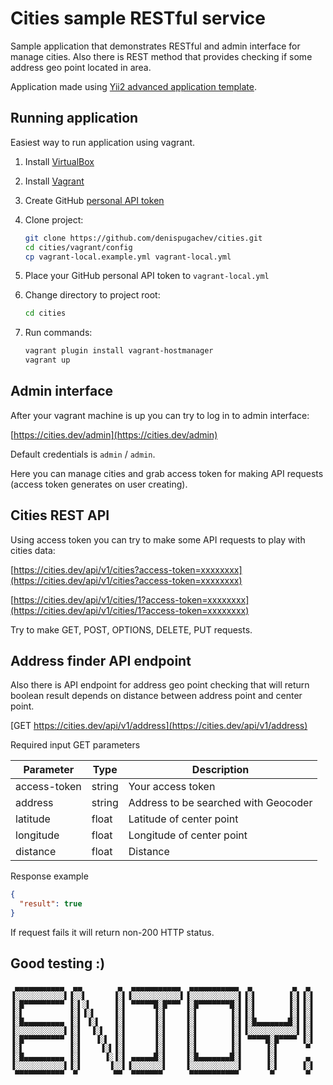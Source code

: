 # Cities sample RESTful service

Sample application that demonstrates RESTful and admin interface for manage cities. Also there is REST method that
provides checking if some address geo point located in area.

Application made using [Yii2 advanced application template](https://github.com/yiisoft/yii2-app-advanced).

## Running application

Easiest way to run application using vagrant.

1. Install [VirtualBox](https://www.virtualbox.org/wiki/Downloads)
2. Install [Vagrant](https://www.vagrantup.com/downloads.html)
3. Create GitHub [personal API token](https://github.com/blog/1509-personal-api-tokens)
3. Clone project:
   
   ```bash
   git clone https://github.com/denispugachev/cities.git
   cd cities/vagrant/config
   cp vagrant-local.example.yml vagrant-local.yml
   ```
   
4. Place your GitHub personal API token to `vagrant-local.yml`
5. Change directory to project root:

   ```bash
   cd cities
   ```

5. Run commands:

   ```bash
   vagrant plugin install vagrant-hostmanager
   vagrant up
   ``` 
   
## Admin interface

After your vagrant machine is up you can try to log in to admin interface:

[https://cities.dev/admin](https://cities.dev/admin)

Default credentials is `admin` / `admin`.

Here you can manage cities and grab access token for making API requests (access token generates on user creating).

## Cities REST API

Using access token you can try to make some API requests to play with cities data:

[https://cities.dev/api/v1/cities?access-token=xxxxxxxx](https://cities.dev/api/v1/cities?access-token=xxxxxxxx)
 
[https://cities.dev/api/v1/cities/1?access-token=xxxxxxxx](https://cities.dev/api/v1/cities/1?access-token=xxxxxxxx)

Try to make GET, POST, OPTIONS, DELETE, PUT requests.

## Address finder API endpoint

Also there is API endpoint for address geo point checking that will return boolean result depends on distance between
address point and center point.

[GET https://cities.dev/api/v1/address](https://cities.dev/api/v1/address)

Required input GET parameters

| Parameter    | Type   | Description                          |
|--------------|--------|--------------------------------------|
| access-token | string | Your access token                    |
| address      | string | Address to be searched with Geocoder |
| latitude     | float  | Latitude of center point             |
| longitude    | float  | Longitude of center point            |
| distance     | float  | Distance                             |

Response example

```json
{
  "result": true
}
```

If request fails it will return non-200 HTTP status.

## Good testing :)

```
 ▄▄▄▄▄▄▄▄▄▄▄  ▄▄        ▄  ▄▄▄▄▄▄▄▄▄▄▄  ▄▄▄▄▄▄▄▄▄▄▄  ▄         ▄  ▄ 
▐░░░░░░░░░░░▌▐░░▌      ▐░▌▐░░░░░░░░░░░▌▐░░░░░░░░░░░▌▐░▌       ▐░▌▐░▌
▐░█▀▀▀▀▀▀▀▀▀ ▐░▌░▌     ▐░▌ ▀▀▀▀▀█░█▀▀▀ ▐░█▀▀▀▀▀▀▀█░▌▐░▌       ▐░▌▐░▌
▐░▌          ▐░▌▐░▌    ▐░▌      ▐░▌    ▐░▌       ▐░▌▐░▌       ▐░▌▐░▌
▐░█▄▄▄▄▄▄▄▄▄ ▐░▌ ▐░▌   ▐░▌      ▐░▌    ▐░▌       ▐░▌▐░█▄▄▄▄▄▄▄█░▌▐░▌
▐░░░░░░░░░░░▌▐░▌  ▐░▌  ▐░▌      ▐░▌    ▐░▌       ▐░▌▐░░░░░░░░░░░▌▐░▌
▐░█▀▀▀▀▀▀▀▀▀ ▐░▌   ▐░▌ ▐░▌      ▐░▌    ▐░▌       ▐░▌ ▀▀▀▀█░█▀▀▀▀ ▐░▌
▐░▌          ▐░▌    ▐░▌▐░▌      ▐░▌    ▐░▌       ▐░▌     ▐░▌      ▀ 
▐░█▄▄▄▄▄▄▄▄▄ ▐░▌     ▐░▐░▌ ▄▄▄▄▄█░▌    ▐░█▄▄▄▄▄▄▄█░▌     ▐░▌      ▄ 
▐░░░░░░░░░░░▌▐░▌      ▐░░▌▐░░░░░░░▌    ▐░░░░░░░░░░░▌     ▐░▌     ▐░▌
 ▀▀▀▀▀▀▀▀▀▀▀  ▀        ▀▀  ▀▀▀▀▀▀▀      ▀▀▀▀▀▀▀▀▀▀▀       ▀       ▀ 
                                                                    
```